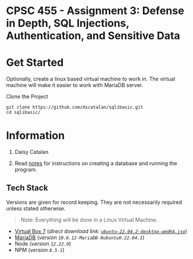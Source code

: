 # CPSC 455 - Assignment 3: Defense in Depth, SQL Injections, Authentication, and Sensitive Data

# Get Started 

Optionally, create a linux based virtual machine to work in. The virtual machine will make it easier to work with MariaDB server.  

Clone the Project
```
git clone https://github.com/dscatalan/sqlibasic.git
cd sqlibasic/
```

# Information

1. Daisy Catalan

2. Read [notes](/notes.txt) for instructions on creating a database and running the program.

## Tech Stack
Versions are given for record keeping. They are not necessarily required unless stated otherwise.

> Note: Everything will be done in a Linux Virtual Machine. 
- [Virtual Box 7](https://ubuntu.com/tutorials/how-to-run-ubuntu-desktop-on-a-virtual-machine-using-virtualbox#1-overview)
    (*direct download link: [`ubuntu-22.04.2-desktop-amd64.iso`](https://ubuntu.com/download/desktop/thank-you?version=22.04.2&architecture=amd64)*)
- [MariaDB](/notes.txt) (*version `10.6.12-MariaDB-0ubuntu0.22.04.1`*)
- Node (*version `12.22.9`*)
- NPM (*version `8.5.1`*)


